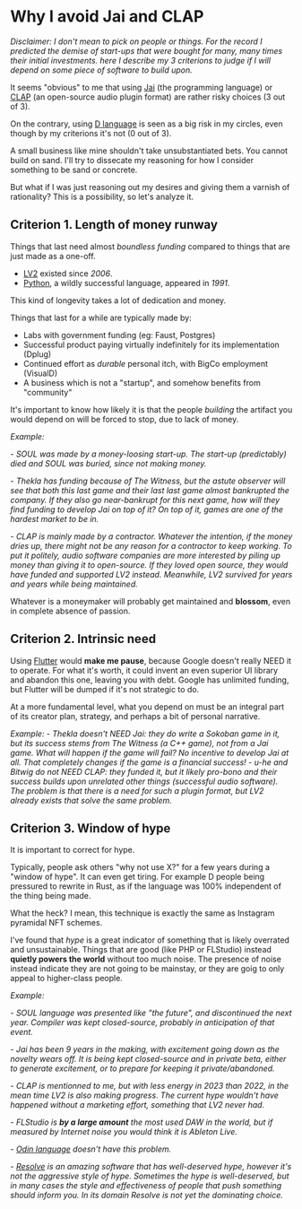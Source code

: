 # Why I avoid Jai and CLAP


_Disclaimer: I don't mean to pick on people or things. For the record I predicted the demise of start-ups that were bought for many, many times their initial investments. here I describe my 3 criterions to judge if I will depend on some piece of software to build upon._

It seems "obvious" to me that using [Jai](https://en.wikipedia.org/wiki/Jonathan_Blow#Jai_language) (the programming language) or [CLAP](https://en.wikipedia.org/wiki/CLever_Audio_Plug-in) (an open-source audio plugin format) are rather risky choices (3 out of 3).

On the contrary, using [D language](https://dlang.org/) is seen as a big risk in my circles, even though by my criterions it's not (0 out of 3).

A small business like mine shouldn't take unsubstantiated bets. You cannot build on sand. I'll try to dissecate my reasoning for how I consider something to be sand or concrete.

But what if I was just reasoning out my desires and giving them a varnish of rationality? This is a possibility, so let's analyze it.



## Criterion 1. Length of money runway

Things that last need almost _boundless funding_ compared to things that are just made as a one-off. 
- [LV2](https://fr.wikipedia.org/wiki/LV2_(plugin)) existed since _2006_.
- [Python](https://en.wikipedia.org/wiki/Python_(programming_language)), a wildly successful language, appeared in _1991_.

This kind of longevity takes a lot of dedication and money.

Things that last for a while are typically made by:
- Labs with government funding (eg: Faust, Postgres)
- Successful product paying virtually indefinitely for its implementation (Dplug)
- Continued effort as _durable_ personal itch, with BigCo employment (VisualD)
- A business which is not a "startup", and somehow benefits from "community"

It's important to know how likely it is that the people _building_ the artifact you would depend on will be forced to stop, due to lack of money.


_Example:_

_- SOUL was made by a money-loosing start-up. The start-up (predictably) died and SOUL was buried, since not making money._

_- Thekla has funding because of The Witness, but the astute observer will see that both this last game and their last last game almost bankrupted the company. If they also go near-bankrupt for this next game, how will they find funding to develop Jai on top of it? On top of it, games are one of the hardest market to be in._

_- CLAP is mainly made by a contractor. Whatever the intention, if the money dries up, there might not be any reason for a contractor to keep working. To put it politely, audio software companies are more interested by piling up money than giving it to open-source. If they loved open source, they would have funded and supported LV2 instead. Meanwhile, LV2 survived for years and years while being maintained._

Whatever is a moneymaker will probably get maintained and **blossom**, even in complete absence of passion.


## Criterion 2. Intrinsic need

Using [Flutter](https://flutter.dev/) would **make me pause**, because Google doesn't really NEED it to operate. For what it's worth, it could invent an even superior UI library and abandon this one, leaving you with debt. Google has unlimited funding, but Flutter will be dumped if it's not strategic to do.

At a more fundamental level, what you depend on must be an integral part of its creator plan, strategy, and perhaps a bit of personal narrative.

_Example:_
_- Thekla doesn't NEED Jai: they do write a Sokoban game in it, but its success stems from The Witness (a C++ game), not from a Jai game. What will happen if the game will fail? No incentive to develop Jai at all. That completely changes if the game is a financial success!_
_- u-he and Bitwig do not NEED CLAP: they funded it, but it likely pro-bono and their success builds upon unrelated other things (successful audio software). The problem is that there is a need for such a plugin format, but LV2 already exists that solve the same problem._


## Criterion 3. Window of hype

It is important to correct for hype.

Typically, people ask others "why not use X?" for a few years during a "window of hype". It can even get tiring. For example D people being pressured to rewrite in Rust, as if the language was 100% independent of the thing being made.

What the heck? I mean, this technique is exactly the same as Instagram pyramidal NFT schemes.

I've found that _hype_ is a great indicator of something that is likely overrated and unsustainable. Things that are good (like PHP or FLStudio) instead **quietly powers the world** without too much noise. The presence of noise instead indicate they are not going to be mainstay, or they are goig to only appeal to higher-class people.

_Example:_

_- SOUL language was presented like "the future", and discontinued the next year. Compiler was kept closed-source, probably in anticipation of that event._

_- Jai has been 9 years in the making, with excitement going down as the novelty wears off. It is being kept closed-source and in private beta, either to generate excitement, or to prepare for keeping it private/abandoned._

_- CLAP is mentionned to me, but with less energy in 2023 than 2022, in the mean time LV2 is also making progress. The current hype wouldn't have happened without a marketing effort, something that LV2 never had._

_- FLStudio is **by a large amount** the most used DAW in the world, but if measured by Internet noise you would think it is Ableton Live._

_- [Odin language](https://odin-lang.org/) doesn't have this problem._

_- [Resolve](https://www.blackmagicdesign.com/products/davinciresolve) is an amazing software that has well-deserved hype, however it's not the aggressive style of hype. Sometimes the hype is well-deserved, but in many cases the style and effectiveness of people that push something should inform you. In its domain Resolve is not yet the dominating choice._

